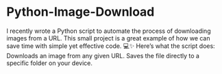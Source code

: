 # Python-Image-Download
I recently wrote a Python script to automate the process of downloading images from a URL. This small project is a great example of how we can save time with simple yet effective code. 💻✨ Here’s what the script does: Downloads an image from any given URL. Saves the file directly to a specific folder on your device. 

